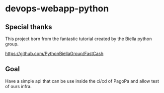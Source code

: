 # devops-webapp-python

## Special thanks

This project born from the fantastic tutorial created by the Biella python group.

<https://github.com/PythonBiellaGroup/FastCash>

## Goal

Have a simple api that can be use inside the ci/cd of PagoPa and allow test of ours infra.

